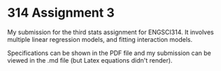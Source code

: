 # 314 Assignment 3

My submission for the third stats assignment for ENGSCI314. It involves multiple linear regression models, and fitting interaction models. 

Specifications can be shown in the PDF file and my submission can be viewed in the .md file (but Latex equations didn't render). 
